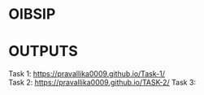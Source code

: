 # OIBSIP
# OUTPUTS
Task 1: https://pravallika0009.github.io/Task-1/ </br>
Task 2: https://pravallika0009.github.io/TASK-2/
Task 3:
